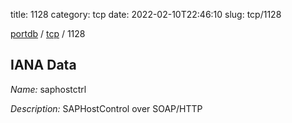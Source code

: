 title: 1128
category: tcp
date: 2022-02-10T22:46:10
slug: tcp/1128

[portdb](/) / [tcp](/category/tcp.html) / 1128


## IANA Data

_Name:_ saphostctrl

_Description:_ SAPHostControl over SOAP/HTTP

